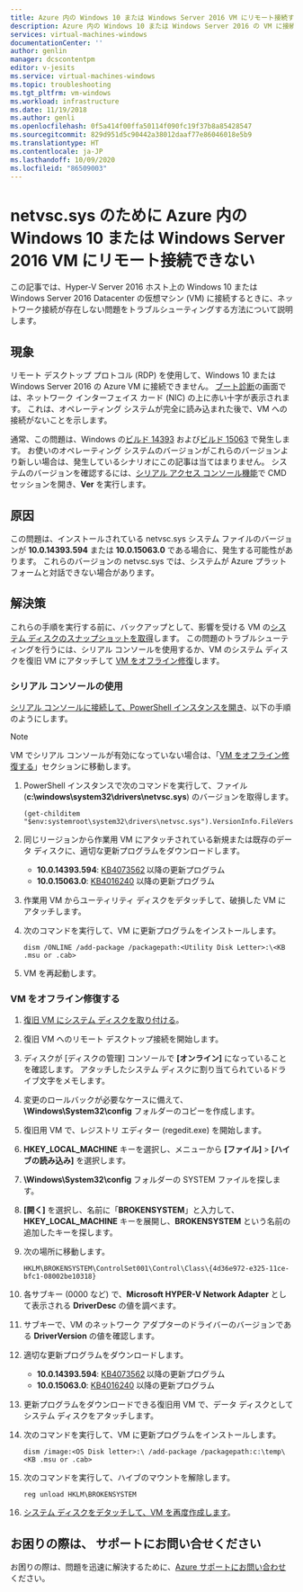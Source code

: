 ```yaml
---
title: Azure 内の Windows 10 または Windows Server 2016 VM にリモート接続するときの netvsc.sys の問題のトラブルシューティング | Microsoft Docs
description: Azure 内の Windows 10 または Windows Server 2016 の VM に接続するときの netsvc.sys に関する RDP の問題をトラブルシューティングする方法を説明します。
services: virtual-machines-windows
documentationCenter: ''
author: genlin
manager: dcscontentpm
editor: v-jesits
ms.service: virtual-machines-windows
ms.topic: troubleshooting
ms.tgt_pltfrm: vm-windows
ms.workload: infrastructure
ms.date: 11/19/2018
ms.author: genli
ms.openlocfilehash: 0f5a414f00ffa50114f090fc19f37b8a85428547
ms.sourcegitcommit: 829d951d5c90442a38012daaf77e86046018e5b9
ms.translationtype: HT
ms.contentlocale: ja-JP
ms.lasthandoff: 10/09/2020
ms.locfileid: "86509003"
---
```

# <a name="cannot-connect-remotely-to-a-windows-10-or-windows-server-2016-vm-in-azure-because-of-netvscsys"></a>netvsc.sys のために Azure 内の Windows 10 または Windows Server 2016 VM にリモート接続できない

この記事では、Hyper-V Server 2016 ホスト上の Windows 10 または Windows Server 2016 Datacenter の仮想マシン (VM) に接続するときに、ネットワーク接続が存在しない問題をトラブルシューティングする方法について説明します。

## <a name="symptoms"></a>現象

リモート デスクトップ プロトコル (RDP) を使用して、Windows 10 または Windows Server 2016 の Azure VM に接続できません。 [ブート診断](boot-diagnostics.md)の画面では、ネットワーク インターフェイス カード (NIC) の上に赤い十字が表示されます。 これは、オペレーティング システムが完全に読み込まれた後で、VM への接続がないことを示します。

通常、この問題は、Windows の[ビルド 14393](https://support.microsoft.com/help/4093120/) および[ビルド 15063](https://support.microsoft.com/help/4015583/) で発生します。 お使いのオペレーティング システムのバージョンがこれらのバージョンより新しい場合は、発生しているシナリオにこの記事は当てはまりません。 システムのバージョンを確認するには、[シリアル アクセス コンソール機能](serial-console-windows.md)で CMD セッションを開き、**Ver** を実行します。

## <a name="cause"></a>原因

この問題は、インストールされている netvsc.sys システム ファイルのバージョンが **10.0.14393.594** または **10.0.15063.0** である場合に、発生する可能性があります。 これらのバージョンの netvsc.sys では、システムが Azure プラットフォームと対話できない場合があります。


## <a name="solution"></a>解決策

これらの手順を実行する前に、バックアップとして、影響を受ける VM の[システム ディスクのスナップショットを取得](../windows/snapshot-copy-managed-disk.md)します。 この問題のトラブルシューティングを行うには、シリアル コンソールを使用するか、VM のシステム ディスクを復旧 VM にアタッチして [VM をオフライン修復](#repair-the-vm-offline)します。


### <a name="use-the-serial-console"></a>シリアル コンソールの使用

[シリアル コンソールに接続して、PowerShell インスタンスを開き](serial-console-windows.md)、以下の手順のようにします。

> [!NOTE]
> VM でシリアル コンソールが有効になっていない場合は、「[VM をオフライン修復する](#repair-the-vm-offline)」セクションに移動します。

1. PowerShell インスタンスで次のコマンドを実行して、ファイル (**c:\windows\system32\drivers\netvsc.sys**) のバージョンを取得します。

   ```
   (get-childitem "$env:systemroot\system32\drivers\netvsc.sys").VersionInfo.FileVersion
   ```

2. 同じリージョンから作業用 VM にアタッチされている新規または既存のデータ ディスクに、適切な更新プログラムをダウンロードします。

   - **10.0.14393.594**: [KB4073562](https://support.microsoft.com/help/4073562) 以降の更新プログラム
   - **10.0.15063.0**: [KB4016240](https://support.microsoft.com/help/4016240) 以降の更新プログラム

3. 作業用 VM からユーティリティ ディスクをデタッチして、破損した VM にアタッチします。

4. 次のコマンドを実行して、VM に更新プログラムをインストールします。

   ```
   dism /ONLINE /add-package /packagepath:<Utility Disk Letter>:\<KB .msu or .cab>
   ```

5. VM を再起動します。

### <a name="repair-the-vm-offline"></a>VM をオフライン修復する

1. [復旧 VM にシステム ディスクを取り付ける](./troubleshoot-recovery-disks-portal-windows.md)。

2. 復旧 VM へのリモート デスクトップ接続を開始します。

3. ディスクが [ディスクの管理] コンソールで **[オンライン]** になっていることを確認します。 アタッチしたシステム ディスクに割り当てられているドライブ文字をメモします。

4. 変更のロールバックが必要なケースに備えて、 **\Windows\System32\config** フォルダーのコピーを作成します。

5. 復旧用 VM で、レジストリ エディター (regedit.exe) を開始します。

6. **HKEY_LOCAL_MACHINE** キーを選択し、メニューから **[ファイル]**  >  **[ハイブの読み込み]** を選択します。

7. **\Windows\System32\config** フォルダーの SYSTEM ファイルを探します。

8. **[開く]** を選択し、名前に「**BROKENSYSTEM**」と入力して、**HKEY_LOCAL_MACHINE** キーを展開し、**BROKENSYSTEM** という名前の追加したキーを探します。

9. 次の場所に移動します。

   ```
   HKLM\BROKENSYSTEM\ControlSet001\Control\Class\{4d36e972-e325-11ce-bfc1-08002be10318}
   ```

10. 各サブキー (0000 など) で、**Microsoft HYPER-V Network Adapter** として表示される **DriverDesc** の値を調べます。

11. サブキーで、VM のネットワーク アダプターのドライバーのバージョンである **DriverVersion** の値を確認します。

12. 適切な更新プログラムをダウンロードします。

    - **10.0.14393.594**: [KB4073562](https://support.microsoft.com/help/4073562) 以降の更新プログラム
    - **10.0.15063.0**: [KB4016240](https://support.microsoft.com/help/4016240) 以降の更新プログラム

13. 更新プログラムをダウンロードできる復旧用 VM で、データ ディスクとしてシステム ディスクをアタッチします。

14. 次のコマンドを実行して、VM に更新プログラムをインストールします。

    ```
    dism /image:<OS Disk letter>:\ /add-package /packagepath:c:\temp\<KB .msu or .cab>
    ```

15. 次のコマンドを実行して、ハイブのマウントを解除します。

    ```
    reg unload HKLM\BROKENSYSTEM
    ```

16. [システム ディスクをデタッチして、VM を再度作成します](./troubleshoot-recovery-disks-portal-windows.md)。

## <a name="need-help-contact-support"></a>お困りの際は、 サポートにお問い合せください

お困りの際は、問題を迅速に解決するために、[Azure サポートにお問い合わせ](https://portal.azure.com/?#blade/Microsoft_Azure_Support/HelpAndSupportBlade)ください。
